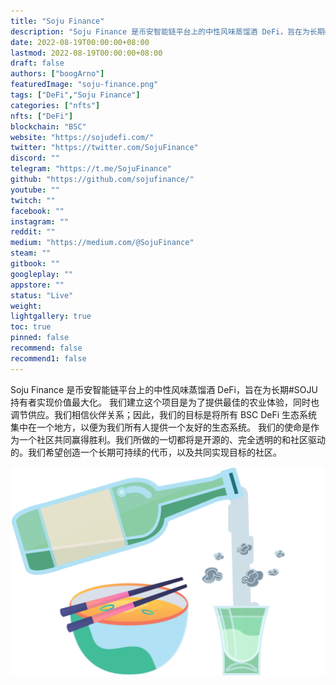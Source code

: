 ```yaml
---
title: "Soju Finance"
description: "Soju Finance 是币安智能链平台上的中性风味蒸馏酒 DeFi，旨在为长期#SOJU 持有者实现价值最大化。"
date: 2022-08-19T00:00:00+08:00
lastmod: 2022-08-19T00:00:00+08:00
draft: false
authors: ["boogArno"]
featuredImage: "soju-finance.png"
tags: ["DeFi","Soju Finance"]
categories: ["nfts"]
nfts: ["DeFi"]
blockchain: "BSC"
website: "https://sojudefi.com/"
twitter: "https://twitter.com/SojuFinance"
discord: ""
telegram: "https://t.me/SojuFinance"
github: "https://github.com/sojufinance/"
youtube: ""
twitch: ""
facebook: ""
instagram: ""
reddit: ""
medium: "https://medium.com/@SojuFinance"
steam: ""
gitbook: ""
googleplay: ""
appstore: ""
status: "Live"
weight: 
lightgallery: true
toc: true
pinned: false
recommend: false
recommend1: false
---
```

Soju Finance 是币安智能链平台上的中性风味蒸馏酒 DeFi，旨在为长期#SOJU 持有者实现价值最大化。
我们建立这个项目是为了提供最佳的农业体验，同时也调节供应。我们相信伙伴关系；因此，我们的目标是将所有 BSC DeFi 生态系统集中在一个地方，以便为我们所有人提供一个友好的生态系统。
我们的使命是作为一个社区共同赢得胜利。我们所做的一切都将是开源的、完全透明的和社区驱动的。我们希望创造一个长期可持续的代币，以及共同实现目标的社区。

![sojufinance-dapp-defi-bsc-image2_e542d7f002a71413cf180b82fb67fa28](sojufinance-dapp-defi-bsc-image2_e542d7f002a71413cf180b82fb67fa28.png)